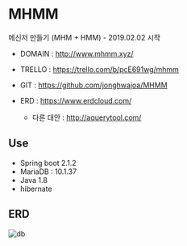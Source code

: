 # MHMM

메신저 만들기 (MHM + HMM) - 2019.02.02 시작

- DOMAIN : http://www.mhmm.xyz/
- TRELLO : https://trello.com/b/pcE691wg/mhmm
- GIT : https://github.com/jonghwajoa/MHMM
- ERD : https://www.erdcloud.com/

  - 다른 대안 : http://aquerytool.com/

## Use

- Spring boot 2.1.2
- MariaDB : 10.1.37
- Java 1.8
- hibernate

## ERD

![db](https://user-images.githubusercontent.com/31912670/52166657-60202900-2753-11e9-8f34-7b57e3f5cf65.jpg)
